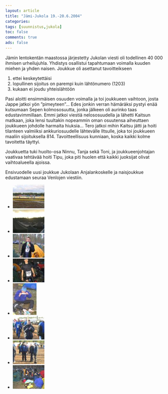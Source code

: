 ```yaml
---
layout: article 
title: "Jämi-Jukola 19.-20.6.2004" 
categories: 
tags: [suunnistus,jukola]
toc: false 
comments: true 
ads: false 
---
```


Jämin lentokentän maastossa järjestetty Jukolan viesti oli todellinen 40
000 ihmisen urheilujuhla. Yhdistys osallistui tapahtumaan voimalla
kuuden miehen ja yhden naisen. Joukkue oli asettanut tavoitteikseen

1.  ettei keskeytettäisi
2.  lopullinen sijoitus on parempi kuin lähtönumero (1203)
3.  kukaan ei joudu yhteislähtöön

Pasi aloitti ensimmäisen osuuden voimalla ja toi joukkueen vaihtoon,
josta Jappe jatkoi yön ”pimeyteen”… Edes jonkin verran hämäräksi pystyi
enää kutsumaan Sepen kolmososuutta, jonka jälkeen oli aurinko taas
edustavimmillaan. Emmi jatkoi viestiä nelososuudella ja lähetti Kaitsun
matkaan, joka lensi tuultakin nopeammin oman osuutensa aiheuttaen
joukkueen johdolle harmaita hiuksia… Tero jatkoi mihin Kaitsu jätti ja
hoiti tilanteen valmiiksi ankkuriosuudelle lähtevälle Iltsulle, joka toi
joukkueen maaliin sijoituksella 814. Tavoitteellisuus kunniaan, koska
kaikki kolme tavoitetta täyttyi.

Joukkuetta tuki huolto-osa Ninnu, Tanja sekä Toni, ja joukkueenjohtajan
vaativaa tehtävää hoiti Tipu, joka piti huolen että kaikki juoksijat
olivat vaihtoalueella ajoissa.

Ensivuodelle uusi joukkue Jukolaan Anjalankoskelle ja naisjoukkue
edustamaan seuraa Venlojen viestiin.

<div class="th-grid image-gallery" markdown="1">

-   [![](/images/jukola-2004/Thumbnails/jukola1b.jpg)](/images/jukola-2004/jukola1b.jpg)
-   [![](/images/jukola-2004/Thumbnails/Jukola2b.jpg)](/images/jukola-2004/Jukola2b.jpg)
-   [![](/images/jukola-2004/Thumbnails/Jukola3b.jpg)](/images/jukola-2004/Jukola3b.jpg)
-   [![](/images/jukola-2004/Thumbnails/Jukola4b.jpg)](/images/jukola-2004/Jukola4b.jpg)
-   [![](/images/jukola-2004/Thumbnails/Jukola5b.jpg)](/images/jukola-2004/Jukola5b.jpg)
-   [![](/images/jukola-2004/Thumbnails/Jukola6b.jpg)](/images/jukola-2004/Jukola6b.jpg)
-   [![](/images/jukola-2004/Thumbnails/Jukola7b.jpg)](/images/jukola-2004/Jukola7b.jpg)
-   [![](/images/jukola-2004/Thumbnails/Jukola8b.jpg)](/images/jukola-2004/Jukola8b.jpg)

</div>

